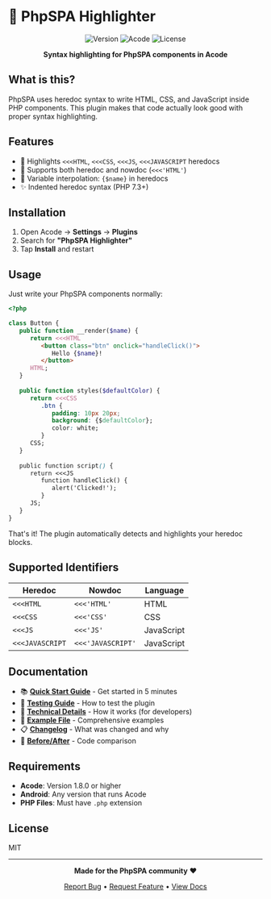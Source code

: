 # 🎨 PhpSPA Highlighter

<div align="center">

![Version](https://img.shields.io/badge/version-1.0.0-blue.svg)
![Acode](https://img.shields.io/badge/Acode-Plugin-orange.svg)
![License](https://img.shields.io/badge/license-MIT-green)

**Syntax highlighting for PhpSPA components in Acode**

</div>

## What is this?

PhpSPA uses heredoc syntax to write HTML, CSS, and JavaScript inside PHP components. This plugin makes that code actually look good with proper syntax highlighting.

## Features

- 🎯 Highlights `<<<HTML`, `<<<CSS`, `<<<JS`, `<<<JAVASCRIPT` heredocs
- 🔄 Supports both heredoc and nowdoc (`<<<'HTML'`)
- 📐 Variable interpolation: `{$name}` in heredocs
- ✨ Indented heredoc syntax (PHP 7.3+)

## Installation

1. Open Acode → **Settings** → **Plugins**
2. Search for **"PhpSPA Highlighter"**
3. Tap **Install** and restart

## Usage

Just write your PhpSPA components normally:

```php
<?php

class Button {
   public function __render($name) {
      return <<<HTML
         <button class="btn" onclick="handleClick()">
            Hello {$name}!
         </button>
      HTML;
   }
   
   public function styles($defaultColor) {
      return <<<CSS
         .btn {
            padding: 10px 20px;
            background: {$defaultColor};
            color: white;
         }
      CSS;
   }
   
   public function script() {
      return <<<JS
         function handleClick() {
            alert('Clicked!');
         }
      JS;
   }
}
```

That's it! The plugin automatically detects and highlights your heredoc blocks.

## Supported Identifiers

| Heredoc | Nowdoc | Language |
|---------|--------|----------|
| `<<<HTML` | `<<<'HTML'` | HTML |
| `<<<CSS` | `<<<'CSS'` | CSS |
| `<<<JS` | `<<<'JS'` | JavaScript |
| `<<<JAVASCRIPT` | `<<<'JAVASCRIPT'` | JavaScript |

## Documentation

- 📚 **[Quick Start Guide](QUICK_START.md)** - Get started in 5 minutes
- 🧪 **[Testing Guide](TESTING.md)** - How to test the plugin
- 🔧 **[Technical Details](TECHNICAL.md)** - How it works (for developers)
- 📝 **[Example File](example.php)** - Comprehensive examples
- 📋 **[Changelog](CHANGES.md)** - What was changed and why
- 🔄 **[Before/After](BEFORE_AFTER.md)** - Code comparison

## Requirements

- **Acode**: Version 1.8.0 or higher
- **Android**: Any version that runs Acode
- **PHP Files**: Must have `.php` extension

## License

MIT

---

<div align="center">

**Made for the PhpSPA community** ❤️

[Report Bug](https://github.com/dconco/phpspa-highlighter-plugin/issues) • [Request Feature](https://github.com/dconco/phpspa-highlighter-plugin/issues) • [View Docs](QUICK_START.md)

</div>